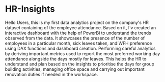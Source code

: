 # HR-Insights
Hello Users, this is my first data analytics project on the company's HR dataset containing of the employee attendance.
Based on it, I'v created an interactive dashboard with the help of PowerBi to understand the trends observed from the data.
It showcases the presence of the number of employees in a particular month, sick leaves taken, and WFH preference using DAX functions and dashboard creation.
Performing careful analytics by deriving important metrics used to report the most preferred working day attendance alongside the days mostly for leaves.
This helps the HR to understand and plan based on the insights to prioritise the days for group building activities, managing office space and carrying out important renovation duties if needed in the workspace.

